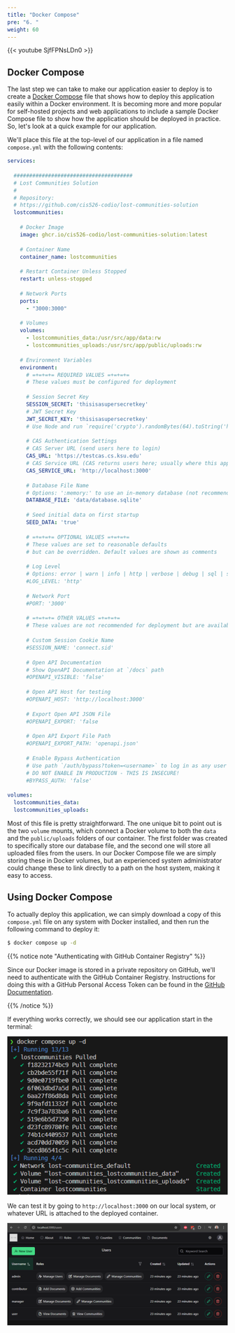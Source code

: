 ```yaml
---
title: "Docker Compose"
pre: "6. "
weight: 60
---
```


{{< youtube SjfFPNsLDn0 >}}

## Docker Compose

The last step we can take to make our application easier to deploy is to create a [Docker Compose](https://docs.docker.com/compose/) file that shows how to deploy this application easily within a Docker environment. It is becoming more and more popular for self-hosted projects and web applications to include a sample Docker Compose file to show how the application should be deployed in practice. So, let's look at a quick example for our application.

We'll place this file at the top-level of our application in a file named `compose.yml` with the following contents:

```yml {title="compose.yml"}
services:
  
  ######################################
  # Lost Communities Solution
  #
  # Repository:
  # https://github.com/cis526-codio/lost-communities-solution
  lostcommunities:
    
    # Docker Image
    image: ghcr.io/cis526-codio/lost-communities-solution:latest

    # Container Name
    container_name: lostcommunities

    # Restart Container Unless Stopped
    restart: unless-stopped

    # Network Ports
    ports:
      - "3000:3000"

    # Volumes
    volumes:
      - lostcommunities_data:/usr/src/app/data:rw
      - lostcommunities_uploads:/usr/src/app/public/uploads:rw

    # Environment Variables
    environment:
      # =+=+=+= REQUIRED VALUES =+=+=+=
      # These values must be configured for deployment

      # Session Secret Key
      SESSION_SECRET: 'thisisasupersecretkey'
      # JWT Secret Key
      JWT_SECRET_KEY: 'thisisasupersecretkey'
      # Use Node and run `require('crypto').randomBytes(64).toString('hex')` to get a random value

      # CAS Authentication Settings
      # CAS Server URL (send users here to login)
      CAS_URL: 'https://testcas.cs.ksu.edu'
      # CAS Service URL (CAS returns users here; usually where this app is deployed)
      CAS_SERVICE_URL: 'http://localhost:3000'

      # Database File Name
      # Options: ':memory:' to use an in-memory database (not recommended), or any file name otherwise
      DATABASE_FILE: 'data/database.sqlite'

      # Seed initial data on first startup
      SEED_DATA: 'true'

      # =+=+=+= OPTIONAL VALUES =+=+=+=
      # These values are set to reasonable defaults
      # but can be overridden. Default values are shown as comments

      # Log Level
      # Options: error | warn | info | http | verbose | debug | sql | silly
      #LOG_LEVEL: 'http'

      # Network Port
      #PORT: '3000'

      # =+=+=+= OTHER VALUES =+=+=+=
      # These values are not recommended for deployment but are available

      # Custom Session Cookie Name
      #SESSION_NAME: 'connect.sid'

      # Open API Documentation
      # Show OpenAPI Documentation at `/docs` path
      #OPENAPI_VISIBLE: 'false'

      # Open API Host for testing
      #OPENAPI_HOST: 'http://localhost:3000'

      # Export Open API JSON File
      #OPENAPI_EXPORT: 'false

      # Open API Export File Path
      #OPENAPI_EXPORT_PATH: 'openapi.json'

      # Enable Bypass Authentication
      # Use path `/auth/bypass?token=<username>` to log in as any user
      # DO NOT ENABLE IN PRODUCTION - THIS IS INSECURE!
      #BYPASS_AUTH: 'false'

volumes:
  lostcommunities_data:
  lostcommunities_uploads:
```

Most of this file is pretty straightforward. The one unique bit to point out is the two `volume` mounts, which connect a Docker volume to both the `data` and the `public/uploads` folders of our container. The first folder was created to specifically store our database file, and the second one will store all uploaded files from the users. In our Docker Compose file we are simply storing these in Docker volumes, but an experienced system administrator could change these to link directly to a path on the host system, making it easy to access. 

## Using Docker Compose

To actually deploy this application, we can simply download a copy of this `compose.yml` file on any system with Docker installed, and then run the following command to deploy it:

```bash {title="terminal"}
$ docker compose up -d
```

{{% notice note "Authenticating with GitHub Container Registry" %}}

Since our Docker image is stored in a private repository on GitHub, we'll need to authenticate with the GitHub Container Registry. Instructions for doing this with a GitHub Personal Access Token can be found in the [GitHub Documentation](https://docs.github.com/en/packages/working-with-a-github-packages-registry/working-with-the-container-registry#authenticating-with-a-personal-access-token-classic). 

{{% /notice %}}

If everything works correctly, we should see our application start in the terminal:

![Docker Compose Deploy](/images/examples/07/deploy_7.png)

We can test it by going to `http://localhost:3000` on our local system, or whatever URL is attached to the deployed container.

![Docker Container Running](/images/examples/07/deploy_8.png)



